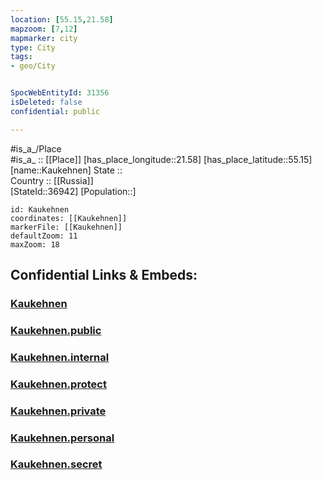 ```yaml
---
location: [55.15,21.58] 
mapzoom: [7,12] 
mapmarker: city 
type: City
tags:
- geo/City


SpocWebEntityId: 31356
isDeleted: false
confidential: public

---
```

#is_a_/Place  
#is_a_ :: [[Place]] 
[has_place_longitude::21.58] 
[has_place_latitude::55.15] 
[name::Kaukehnen] 
State ::  
Country :: [[Russia]]  
[StateId::36942] 
[Population::] 



```leaflet
id: Kaukehnen
coordinates: [[Kaukehnen]] 
markerFile: [[Kaukehnen]] 
defaultZoom: 11 
maxZoom: 18
```


## Confidential Links & Embeds: 

### [Kaukehnen](/_Standards/Earth/Continent/Europe/Europe~East/Russia/Russia~NorthWest/Kaliningrad~Oblast/City/Kaukehnen.md) 

### [Kaukehnen.public](/_public/Earth/Continent/Europe/Europe~East/Russia/Russia~NorthWest/Kaliningrad~Oblast/City/Kaukehnen.public.md) 

### [Kaukehnen.internal](/_internal/Earth/Continent/Europe/Europe~East/Russia/Russia~NorthWest/Kaliningrad~Oblast/City/Kaukehnen.internal.md) 

### [Kaukehnen.protect](/_protect/Earth/Continent/Europe/Europe~East/Russia/Russia~NorthWest/Kaliningrad~Oblast/City/Kaukehnen.protect.md) 

### [Kaukehnen.private](/_private/Earth/Continent/Europe/Europe~East/Russia/Russia~NorthWest/Kaliningrad~Oblast/City/Kaukehnen.private.md) 

### [Kaukehnen.personal](/_personal/Earth/Continent/Europe/Europe~East/Russia/Russia~NorthWest/Kaliningrad~Oblast/City/Kaukehnen.personal.md) 

### [Kaukehnen.secret](/_secret/Earth/Continent/Europe/Europe~East/Russia/Russia~NorthWest/Kaliningrad~Oblast/City/Kaukehnen.secret.md)

